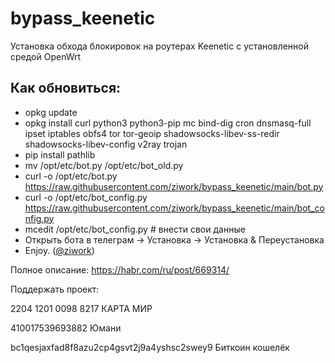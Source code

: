 # bypass_keenetic
Установка обхода блокировок на роутерах Keenetic с установленной средой OpenWrt

## Как обновиться:
- opkg update
- opkg install curl python3 python3-pip mc bind-dig cron dnsmasq-full ipset iptables obfs4 tor tor-geoip shadowsocks-libev-ss-redir shadowsocks-libev-config v2ray trojan
- pip install pathlib
- mv /opt/etc/bot.py /opt/etc/bot_old.py
- curl -o /opt/etc/bot.py https://raw.githubusercontent.com/ziwork/bypass_keenetic/main/bot.py
- curl -o /opt/etc/bot_config.py https://raw.githubusercontent.com/ziwork/bypass_keenetic/main/bot_config.py
- mcedit /opt/etc/bot_config.py # внести свои данные
- Открыть бота в телеграм -> Установка -> Установка & Переустановка
- Enjoy. ([@ziwork](https://github.com/ziwork))

Полное описание:
https://habr.com/ru/post/669314/

Поддержать проект:

2204 1201 0098 8217 КАРТА МИР

410017539693882 Юмани

bc1qesjaxfad8f8azu2cp4gsvt2j9a4yshsc2swey9  Биткоин кошелёк

